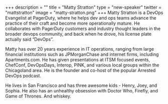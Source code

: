 +++
description = ""
title = "Matty Stratton"
type = "new-speaker"
twitter = "mattstratton"
image = "matty-stratton.png"
+++
Matty Stratton is a DevOps Evangelist at PagerDuty, where he helps dev and ops teams advance the practice of their craft and become more operationally mature. He collaborates with PagerDuty customers and industry thought leaders in the broader devops community, and back when he drove, his license plate actually said “DevOps”.

Matty has over 20 years experience in IT operations, ranging from large financial institutions such as JPMorganChase and internet firms, including Apartments.com. He has given presentations at ITSM focused events, ChefConf, DevOpsDays, Interop, PINK, and various local groups within the Chicagoland area. He is the founder and co-host of the popular Arrested DevOps podcast.

He lives in San Francisco and has three awesome kids - Henry, Joey, and Sophia. He also has an unhealthy obsession with Doctor Who, Firefly, and Game of Thrones. And whiskey.